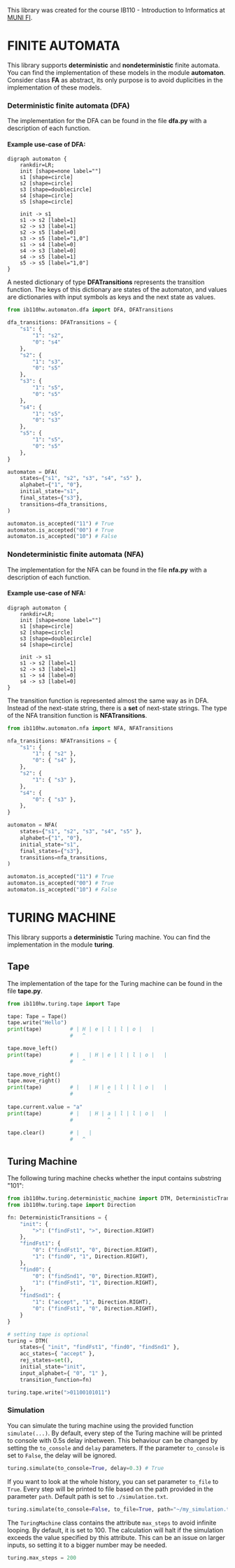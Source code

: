 This library was created for the course IB110 - Introduction to Informatics at [MUNI FI](https://www.fi.muni.cz/).

# FINITE AUTOMATA

This library supports **deterministic** and **nondeterministic** finite automata. You can find the implementation of these models in the module **automaton**. Consider class **FA** as abstract, its only purpose is to avoid duplicities in the implementation of these models.

### Deterministic finite automata (DFA)

The implementation for the DFA can be found in the file **dfa.py** with a description of each function.

#### Example use-case of DFA:

```graphviz
digraph automaton {
    rankdir=LR;
    init [shape=none label=""]
    s1 [shape=circle]
    s2 [shape=circle]
    s3 [shape=doublecircle]
    s4 [shape=circle]
    s5 [shape=circle]
  
    init -> s1
    s1 -> s2 [label=1]
    s2 -> s3 [label=1]
    s2 -> s5 [label=0]
    s3 -> s5 [label="1,0"]
    s1 -> s4 [label=0]
    s4 -> s3 [label=0]
    s4 -> s5 [label=1]
    s5 -> s5 [label="1,0"]
}
```

A nested dictionary of type **DFATransitions** represents the transition function. The keys of this dictionary are states of the automaton, and values are dictionaries with input symbols as keys and the next state as values.

```python
from ib110hw.automaton.dfa import DFA, DFATransitions

dfa_transitions: DFATransitions = {
    "s1": { 
        "1": "s2", 
        "0": "s4" 
    },
    "s2": { 
        "1": "s3", 
        "0": "s5" 
    },
    "s3": { 
        "1": "s5", 
        "0": "s5" 
    },
    "s4": { 
        "1": "s5", 
        "0": "s3" 
    },
    "s5": { 
        "1": "s5", 
        "0": "s5" 
    },
}

automaton = DFA(
    states={"s1", "s2", "s3", "s4", "s5" },
    alphabet={"1", "0"},
    initial_state="s1",
    final_states={"s3"},
    transitions=dfa_transitions,
)

automaton.is_accepted("11") # True
automaton.is_accepted("00") # True
automaton.is_accepted("10") # False
```

### Nondeterministic finite automata (NFA)

The implementation for the NFA can be found in the file **nfa.py** with a description of each function.

#### Example use-case of NFA:

```graphviz
digraph automaton {
    rankdir=LR;
    init [shape=none label=""]
    s1 [shape=circle]
    s2 [shape=circle]
    s3 [shape=doublecircle]
    s4 [shape=circle]
  
    init -> s1
    s1 -> s2 [label=1]
    s2 -> s3 [label=1]
    s1 -> s4 [label=0]
    s4 -> s3 [label=0]
}
```

The transition function is represented almost the same way as in DFA. Instead of the next-state string, there is a **set** of next-state strings. The type of the NFA transition function is **NFATransitions**.

```python
from ib110hw.automaton.nfa import NFA, NFATransitions

nfa_transitions: NFATransitions = {
    "s1": { 
        "1": { "s2" }, 
        "0": { "s4" }, 
    },
    "s2": { 
        "1": { "s3" }, 
    },
    "s4": { 
        "0": { "s3" }, 
    },
}

automaton = NFA(
    states={"s1", "s2", "s3", "s4", "s5" },
    alphabet={"1", "0"},
    initial_state="s1",
    final_states={"s3"},
    transitions=nfa_transitions,
)

automaton.is_accepted("11") # True
automaton.is_accepted("00") # True
automaton.is_accepted("10") # False
```

# TURING MACHINE
This library supports a **deterministic** Turing machine. You can find the implementation in the module **turing**.
## Tape
The implementation of the tape for the Turing machine can be found in the file **tape.py**. 

```python
from ib110hw.turing.tape import Tape

tape: Tape = Tape()
tape.write("Hello") 
print(tape)         # | H | e | l | l | o |   |
                    #   ^

tape.move_left()    
print(tape)         # |   | H | e | l | l | o |   |
                    #   ^
                    
tape.move_right()
tape.move_right()
print(tape)         # |   | H | e | l | l | o |   |
                    #           ^  
                    
tape.current.value = "a"
print(tape)         # |   | H | a | l | l | o |   |
                    #           ^  
                    
tape.clear()        # |   |
                    #   ^

```
## Turing Machine
The following turing machine checks whether the input contains substring "101":
```python
from ib110hw.turing.deterministic_machine import DTM, DeterministicTransitions
from ib110hw.turing.tape import Direction

fn: DeterministicTransitions = {
    "init": {
        ">": ("findFst1", ">", Direction.RIGHT)
    },
    "findFst1": {
        "0": ("findFst1", "0", Direction.RIGHT),
        "1": ("find0", "1", Direction.RIGHT),
    },
    "find0": {
        "0": ("findSnd1", "0", Direction.RIGHT),
        "1": ("findFst1", "1", Direction.RIGHT),
    },
    "findSnd1": {
        "1": ("accept", "1", Direction.RIGHT),        
        "0": ("findFst1", "0", Direction.RIGHT),
    }
}

# setting tape is optional
turing = DTM(
    states={ "init", "findFst1", "find0", "findSnd1" },
    acc_states={ "accept" },
    rej_states=set(),
    initial_state="init",
    input_alphabet={ "0", "1" },
    transition_function=fn)

turing.tape.write(">01100101011")
```
### Simulation
You can simulate the turing machine using the provided function `simulate(...)`. By default, every step of the Turing machine will be printed to console with 0.5s delay inbetween. This behaviour can be changed by setting the `to_console` and `delay` parameters. If the parameter `to_console` is set to `False`, the delay will be ignored.

```python
turing.simulate(to_console=True, delay=0.3) # True
```

If you want to look at the whole history, you can set parameter `to_file` to `True`. Every step will be printed to file based on the path provided in the parameter `path`. Default path is set to `./simulation.txt`.
```python
turing.simulate(to_console=False, to_file=True, path="~/my_simulation.txt") # True
```

The `TuringMachine` class contains the attribute `max_steps` to avoid infinite looping. By default, it is set to 100. The calculation will halt if the simulation exceeds the value specified by this attribute. This can be an issue on larger inputs, so setting it to a bigger number may be needed.
```python
turing.max_steps = 200
```


